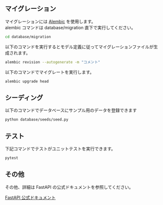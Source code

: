 ## マイグレーション

マイグレーションには [Alembic](https://alembic.sqlalchemy.org/en/latest/) を使用します。  
alembic コマンドは database/migration 直下で実行してください。

```sh
cd database/migration
```

以下のコマンドを実行するとモデル定義に従ってマイグレーションファイルが生成されます。

```sh
alembic revision --autogenerate -m "コメント"
```

以下のコマンドでマイグレートを実行します。

```sh
alembic upgrade head
```

## シーディング

以下のコマンドでデータベースにサンプル用のデータを登録できます

```sh
python database/seeds/seed.py
```

## テスト

下記コマンドでテストがユニットテストを実行できます。

```sh
pytest
```

## その他

その他、詳細は FastAPI の公式ドキュメントを参照してください。

[FastAPI 公式ドキュメント](https://fastapi.tiangolo.com/ja/)
